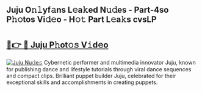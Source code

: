 ## Juju O𝚗𝚕yf𝚊ns L𝚎a𝚔ed N𝚞𝚍es - Part-4so P𝚑𝚘tos Vi𝚍𝚎o - H𝚘𝚝 Part L𝚎a𝚔s cvsLP

# <h2><a href="http://kf73vv.oniu.top/?m=Juju">🔗👉 🔴 Juju P𝚑ot𝚘𝚜 V𝚒d𝚎o</a></h2>

[![Juju Nu𝚍e𝚜](https://i.imgur.com/0qMVB7G.gif)](http://kf73vv.oniu.top/?m=Juju)
Cybernetic performer and multimedia innovator Juju, known for publishing dance and lifestyle tutorials through viral dance sequences and compact clips. Brilliant puppet builder Juju, celebrated for their exceptional skills and accomplishments in creating puppets.  
